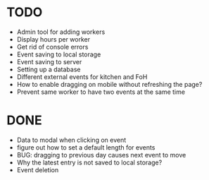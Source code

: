 # TODO
- Admin tool for adding workers
- Display hours per worker
- Get rid of console errors
- Event saving to local storage
- Event saving to server
- Setting up a database
- Different external events for kitchen and FoH
- How to enable dragging on mobile without refreshing the page?
- Prevent same worker to have two events at the same time

# DONE
- Data to modal when clicking on event
- figure out how to set a default length for events
- BUG: dragging to previous day causes next event to move
- Why the latest entry is not saved to local storage?
- Event deletion
